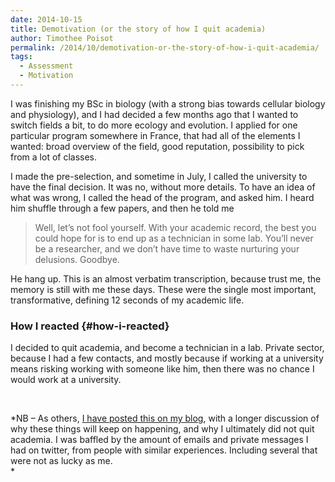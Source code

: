 ```yaml
---
date: 2014-10-15
title: Demotivation (or the story of how I quit academia)
author: Timothee Poisot
permalink: /2014/10/demotivation-or-the-story-of-how-i-quit-academia/
tags:
  - Assessment
  - Motivation
---
```

I was finishing my BSc in biology (with a strong bias towards cellular biology and physiology), and I had decided a few months ago that I wanted to switch fields a bit, to do more ecology and evolution. I applied for one particular program somewhere in France, that had all of the elements I wanted: broad overview of the field, good reputation, possibility to pick from a lot of classes.

I made the pre-selection, and sometime in July, I called the university to have the final decision. It was no, without more details. To have an idea of what was wrong, I called the head of the program, and asked him. I heard him shuffle through a few papers, and then he told me

> Well, let’s not fool yourself. With your academic record, the best you could hope for is to end up as a technician in some lab. You’ll never be a researcher, and we don’t have time to waste nurturing your delusions. Goodbye.

He hang up. This is an almost verbatim transcription, because trust me, the memory is still with me these days. These were the single most important, transformative, defining 12 seconds of my academic life.

### **How I reacted** {#how-i-reacted}

I decided to quit academia, and become a technician in a lab. Private sector, because I had a few contacts, and mostly because if working at a university means risking working with someone like him, then there was no chance I would work at a university.

&nbsp;

*NB &#8211; As others, <a href="http://timotheepoisot.fr/2014/10/14/how-i-quit-academia/" target="_blank">I have posted this on my blog</a>, with a longer discussion of why these things will keep on happening, and why I ultimately did not quit academia. I was baffled by the amount of emails and private messages I had on twitter, from people with similar experiences. Including several that were not as lucky as me.  
*
